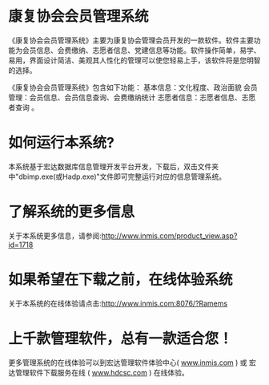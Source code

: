 # 康复协会会员管理系统

《康复协会会员管理系统》主要为康复协会管理会员开发的一款软件。软件主要功能为会员信息、会费缴纳、志愿者信息、党建信息等功能。软件操作简单，易学、易用，界面设计简洁、美观其人性化的管理可以使您轻易上手，该软件将是您明智的选择。 

《康复协会会员管理系统》包含如下功能： 基本信息：文化程度、政治面貌 会员管理：会员信息、会员信息查询、会费缴纳统计 志愿者信息：志愿者信息、志愿者查询 。

# 如何运行本系统?

本系统基于宏达数据库信息管理开发平台开发，下载后，双击文件夹中"dbimp.exe(或Hadp.exe)"文件即可完整运行对应的信息管理系统。

# 了解系统的更多信息

关于本系统更多信息，请参阅:http://www.inmis.com/product_view.asp?id=1718

# 如果希望在下载之前，在线体验系统

关于本系统的在线体验请点击:http://www.inmis.com:8076/?Ramems

# 上千款管理软件，总有一款适合您！

更多管理系统的在线体验可以到宏达管理软件体验中心( www.inmis.com ) 或 宏达管理软件下载服务在线 ( www.hdcsc.com ) 在线体验。

